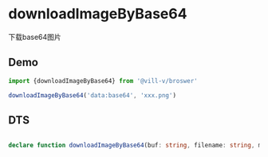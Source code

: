 # downloadImageByBase64

下载base64图片

## Demo

```ts twoslash
import {downloadImageByBase64} from '@vill-v/broswer'

downloadImageByBase64('data:base64', 'xxx.png')
```

## DTS

```ts

declare function downloadImageByBase64(buf: string, filename: string, mime?: string, bom?: BlobPart): void;
```
